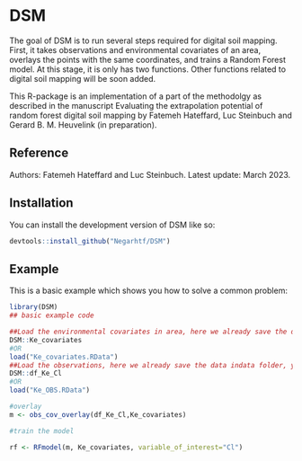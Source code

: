 
# DSM

<!-- badges: start -->
<!-- badges: end -->

The goal of DSM is to run several steps required for digital soil mapping. First, it takes observations and environmental covariates of an area, overlays the points with the same coordinates, and trains a Random Forest model. At this stage, it is only has two functions. Other functions related to digital soil mapping will be soon added.

This R-package is an implementation of a part of the methodolgy as described in the manuscript Evaluating the extrapolation potential of random forest digital soil mapping by Fatemeh Hateffard, Luc Steinbuch and Gerard B. M. Heuvelink (in preparation).

## Reference
Authors: Fatemeh Hateffard and Luc Steinbuch. Latest update: March 2023.

## Installation

You can install the development version of DSM like so:

``` r
devtools::install_github("Negarhtf/DSM")
```

## Example

This is a basic example which shows you how to solve a common problem:

``` r
library(DSM)
## basic example code

##Load the environmental covariates in area, here we already save the data in data folder, you can use it as an example. The data is environmental covariate for Kenya
DSM::Ke_covariates
#OR
load("Ke_covariates.RData")
##Load the observations, here we already save the data indata folder, you can use it as an example
DSM::df_Ke_Cl
#OR
load("Ke_OBS.RData")

#overlay
m <- obs_cov_overlay(df_Ke_Cl,Ke_covariates)

#train the model

rf <- RFmodel(m, Ke_covariates, variable_of_interest="Cl")

```

